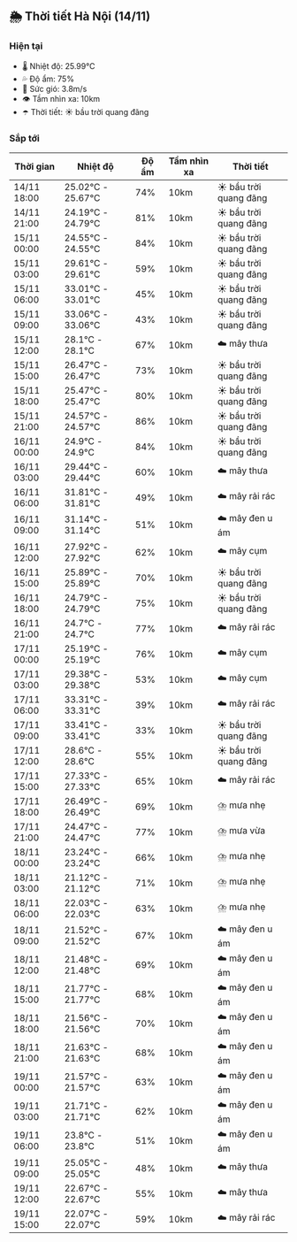 ## 🌦️ Thời tiết Hà Nội (14/11)

### Hiện tại

- 🌡️ Nhiệt độ: 25.99℃
- 💦 Độ ẩm: 75%
- 💨 Sức gió: 3.8m/s
- 👁️ Tầm nhìn xa: 10km
- ☂️ Thời tiết: ☀️ bầu trời quang đãng

### Sắp tới

| Thời gian | Nhiệt độ | Độ ẩm | Tầm nhìn xa | Thời tiết |
| --- | --- | --- | --- | --- |
| 14/11 18:00 | 25.02℃ - 25.67℃ | 74% | 10km | ☀️ bầu trời quang đãng |
| 14/11 21:00 | 24.19℃ - 24.79℃ | 81% | 10km | ☀️ bầu trời quang đãng |
| 15/11 00:00 | 24.55℃ - 24.55℃ | 84% | 10km | ☀️ bầu trời quang đãng |
| 15/11 03:00 | 29.61℃ - 29.61℃ | 59% | 10km | ☀️ bầu trời quang đãng |
| 15/11 06:00 | 33.01℃ - 33.01℃ | 45% | 10km | ☀️ bầu trời quang đãng |
| 15/11 09:00 | 33.06℃ - 33.06℃ | 43% | 10km | ☀️ bầu trời quang đãng |
| 15/11 12:00 | 28.1℃ - 28.1℃ | 67% | 10km | ☁️ mây thưa |
| 15/11 15:00 | 26.47℃ - 26.47℃ | 73% | 10km | ☀️ bầu trời quang đãng |
| 15/11 18:00 | 25.47℃ - 25.47℃ | 80% | 10km | ☀️ bầu trời quang đãng |
| 15/11 21:00 | 24.57℃ - 24.57℃ | 86% | 10km | ☀️ bầu trời quang đãng |
| 16/11 00:00 | 24.9℃ - 24.9℃ | 84% | 10km | ☀️ bầu trời quang đãng |
| 16/11 03:00 | 29.44℃ - 29.44℃ | 60% | 10km | ☁️ mây thưa |
| 16/11 06:00 | 31.81℃ - 31.81℃ | 49% | 10km | ☁️ mây rải rác |
| 16/11 09:00 | 31.14℃ - 31.14℃ | 51% | 10km | ☁️ mây đen u ám |
| 16/11 12:00 | 27.92℃ - 27.92℃ | 62% | 10km | ☁️ mây cụm |
| 16/11 15:00 | 25.89℃ - 25.89℃ | 70% | 10km | ☀️ bầu trời quang đãng |
| 16/11 18:00 | 24.79℃ - 24.79℃ | 75% | 10km | ☀️ bầu trời quang đãng |
| 16/11 21:00 | 24.7℃ - 24.7℃ | 77% | 10km | ☁️ mây rải rác |
| 17/11 00:00 | 25.19℃ - 25.19℃ | 76% | 10km | ☁️ mây cụm |
| 17/11 03:00 | 29.38℃ - 29.38℃ | 53% | 10km | ☁️ mây cụm |
| 17/11 06:00 | 33.31℃ - 33.31℃ | 39% | 10km | ☁️ mây rải rác |
| 17/11 09:00 | 33.41℃ - 33.41℃ | 33% | 10km | ☀️ bầu trời quang đãng |
| 17/11 12:00 | 28.6℃ - 28.6℃ | 55% | 10km | ☀️ bầu trời quang đãng |
| 17/11 15:00 | 27.33℃ - 27.33℃ | 65% | 10km | ☁️ mây rải rác |
| 17/11 18:00 | 26.49℃ - 26.49℃ | 69% | 10km | ⛈️ mưa nhẹ |
| 17/11 21:00 | 24.47℃ - 24.47℃ | 77% | 10km | ⛈️ mưa vừa |
| 18/11 00:00 | 23.24℃ - 23.24℃ | 66% | 10km | ⛈️ mưa nhẹ |
| 18/11 03:00 | 21.12℃ - 21.12℃ | 71% | 10km | ⛈️ mưa nhẹ |
| 18/11 06:00 | 22.03℃ - 22.03℃ | 63% | 10km | ⛈️ mưa nhẹ |
| 18/11 09:00 | 21.52℃ - 21.52℃ | 67% | 10km | ☁️ mây đen u ám |
| 18/11 12:00 | 21.48℃ - 21.48℃ | 69% | 10km | ☁️ mây đen u ám |
| 18/11 15:00 | 21.77℃ - 21.77℃ | 68% | 10km | ☁️ mây đen u ám |
| 18/11 18:00 | 21.56℃ - 21.56℃ | 70% | 10km | ☁️ mây đen u ám |
| 18/11 21:00 | 21.63℃ - 21.63℃ | 68% | 10km | ☁️ mây đen u ám |
| 19/11 00:00 | 21.57℃ - 21.57℃ | 63% | 10km | ☁️ mây đen u ám |
| 19/11 03:00 | 21.71℃ - 21.71℃ | 62% | 10km | ☁️ mây đen u ám |
| 19/11 06:00 | 23.8℃ - 23.8℃ | 51% | 10km | ☁️ mây đen u ám |
| 19/11 09:00 | 25.05℃ - 25.05℃ | 48% | 10km | ☁️ mây thưa |
| 19/11 12:00 | 22.67℃ - 22.67℃ | 55% | 10km | ☁️ mây thưa |
| 19/11 15:00 | 22.07℃ - 22.07℃ | 59% | 10km | ☁️ mây rải rác |
